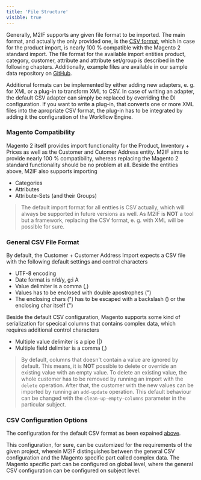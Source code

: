 ```yaml
---
title: 'File Structure'
visible: true
---
```


Generally, M2IF supports any given file format to be imported. The main format, and actually the only provided one, is the [CSV format](https://tools.ietf.org/html/rfc4180), which in case for the product import, is nearly 100 % compatible with the Magento 2 standard import. The file format for the available import entities product, category, customer, attribute and attribute set/group is described in the following chapters. Additionally, example files are available in our sample data repository on [GitHub](https://github.com/techdivision/import-sample-data).

Additional formats can be implemented by either adding new adapters, e. g. for XML or a plug-in to transform XML to CSV. In case of writing an adapter, the default CSV adapter can simply be replaced by overriding the DI configuration. If you want to write a plug-in, that converts one or more XML files into the apropriate CSV format, the plug-in has to be integrated by adding it the configuration of the Workflow Engine.

### Magento Compatibility

Magento 2 itself provides import functionality for the Product, Inventory + Prices as well as the Customer and Cutomer Address entity. M2IF aims to provide nearly 100 % compatibility, whereas replacing the Magento 2 standard functionality should be no problem at all. Beside the entities above, M2IF also supports importing

* Categories
* Attributes
* Attribute-Sets (and their Groups)

> The default import format for all entties is CSV actually, which will always be supported in future versions as well. As M2IF is **NOT** a tool but a framework, replacing the CSV format, e. g. with XML will be possible for sure.

### General CSV File Format

By default, the Customer + Customer Address Import expects a CSV file with the following default settings and control characters

* UTF-8 encoding
* Date format is n/d/y, g:i A
* Value delimiter is a comma (,)
* Values has to be enclosed with double apostrophes (")
* The enclosing chars (") has to be escaped with a backslash (\) or the enclosing char itself (")

Beside the default CSV configuration, Magento supports some kind of serialization for specical columns that contains complex data, which requires additional control characters

* Multiple value delimiter is a pipe (|)
* Multiple field delimiter is a comma (,)

> By default, columns that doesn't contain a value are ignored by default. This means, it is **NOT** possible to delete or override an existing value with an empty value. To delete an existing value, the whole customer has to be removed by running an import with the `delete` operation. After that, the customer with the new values can be imported by running an `add-update` operation. This default behaviour can be changed with the `clean-up-empty-columns` parameter in the particular subject.

### CSV Configuration Options

The configuration for the default CSV format as been expained [above](#general-csv-file-format).

This configuration, for sure, can be customized for the requirements of the given project, wherein M2IF distinguishes between the general CSV configuration and the Magento specific part called complex data. The Magento specific part can be configured on global level, where the general CSV configuration can be configured on subject level. 


